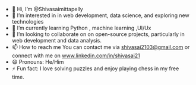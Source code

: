 - 👋 Hi, I’m @Shivasaimittapelly
- 👀 I’m interested in in web development, data science, and exploring new technologies
- 🌱 I’m currently learning Python , machine learning ,UI/Ux 
- 💞️ I’m looking to collaborate on on open-source projects, particularly in web development and data analysis.
- 📫 How to reach me  You can contact me via shivasai2103@gmail.com or connect with me on www.linkedin.com/in/shivasai21
- 😄 Pronouns: He/Him
- ⚡ Fun fact: I love solving puzzles and enjoy playing chess in my free time.

<!---
Shivasaimittapelly/Shivasaimittapelly is a ✨ special ✨ repository because its `README.md` (this file) appears on your GitHub profile.
You can click the Preview link to take a look at your changes.
--->
